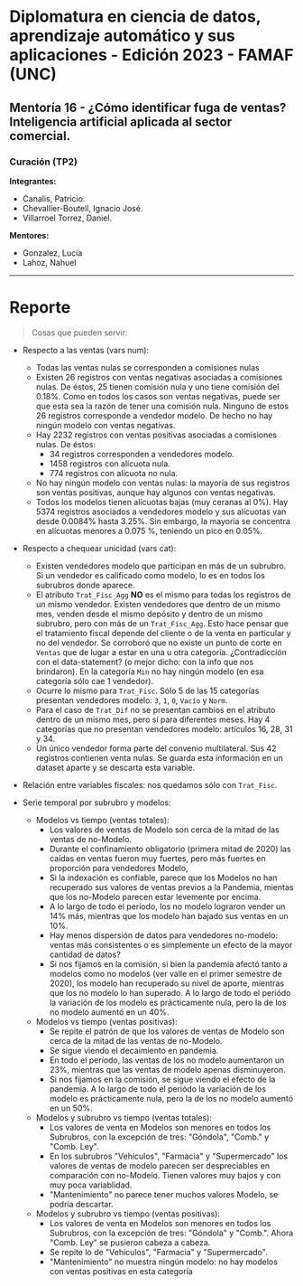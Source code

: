 # Diplomatura en ciencia de datos, aprendizaje automático y sus aplicaciones - Edición 2023 - FAMAF (UNC)

## Mentoría 16 - ¿Cómo identificar fuga de ventas? Inteligencia artificial aplicada al sector comercial.

### Curación (TP2)

**Integrantes:**
- Canalis, Patricio.
- Chevallier-Boutell, Ignacio José.
- Villarroel Torrez, Daniel.

**Mentores:**
- Gonzalez, Lucía
- Lahoz, Nahuel

---
# Reporte

> Cosas que pueden servir:
* Respecto a las ventas (vars num):
    * Todas las ventas nulas se corresponden a comisiones nulas
    * Existen 26 registros con ventas negativas asociadas a comisiones nulas. De éstos, 25 tienen comisión nula y uno tiene comisión del 0.18%. Como en todos los casos son ventas negativas, puede ser que esta sea la razón de tener una comisión nula. Ninguno de estos 26 registros corresponde a vendedor modelo. De hecho no hay ningún modelo con ventas negativas.
    * Hay 2232 registros con ventas positivas asociadas a comisiones nulas. De éstos:
        * 34 registros corresponden a vendedores modelo.
        * 1458 registros con alícuota nula.
        * 774 registros con alícuota no nula.
    * No hay ningún modelo con ventas nulas: la mayoría de sus registros son ventas positivas, aunque hay algunos con ventas negativas.
    * Todos los modelos tienen alícuotas bajas (muy ceranas al 0%). Hay 5374 registros asociados a vendedores modelo y sus alícuotas van desde 0.0084% hasta 3.25%. Sin embargo, la mayoría se concentra en alícuotas menores a 0.075 %, teniendo un pico en 0.05%.

* Respecto a chequear unicidad (vars cat):
    * Existen vendedores modelo que participan en más de un subrubro. Si un vendedor es calificado como modelo, lo es en todos los subrubros donde aparece.
    * El atributo `Trat_Fisc_Agg` **NO** es el mismo para todas los registros de un mismo vendedor. Existen vendedores que dentro de un mismo mes, venden desde el mismo depósito y dentro de un mismo subrubro, pero con más de un `Trat_Fisc_Agg`. Esto hace pensar que el tratamiento fiscal depende del cliente o de la venta en particular y no del vendedor. Se corroboró que no existe un punto de corte en `Ventas` que de lugar a estar en una u otra categoría. ¿Contradicción con el data-statement? (o mejor dicho: con la info que nos brindaron). En la categoría `Min` no hay ningún modelo (en esa categoría sólo cae 1 vendedor).
    * Ocurre lo mismo para `Trat_Fisc`. Sólo 5 de las 15 categorías presentan vendedores modelo: `3`, `1`, `0`, `Vacío` y `Norm`.
    * Para el caso de `Trat_Dif` no se presentan cambios en el atributo dentro de un mismo mes, pero sí para diferentes meses. Hay 4 categorías que no presentan vendedores modelo: artículos 16, 28, 31 y 34.
    * Un único vendedor forma parte del convenio multilateral. Sus 42 registros contienen venta nulas. Se guarda esta información en un dataset aparte y se descarta esta variable.

* Relación entre variables fiscales: nos quedamos sólo con `Trat_Fisc`.

* Serie temporal por subrubro y modelos:
    * Modelos vs tiempo (ventas totales):
        - Los valores de ventas de Modelo son cerca de la mitad de las ventas de no-Modelo.
        - Durante el confinamiento obligatorio (primera mitad de 2020) las caídas en ventas fueron muy fuertes, pero más fuertes en proporción para vendedores Modelo,
        - Si la indexación es confiable, parece que los Modelos no han recuperado sus valores de ventas previos a la Pandemia, mientas que los no-Modelo parecen estar levemente por encima.
        - A lo largo de todo el período, los no modelo lograron vender un 14% más, mientras que los modelo han bajado sus ventas en un 10%.
        - Hay menos dispersión de datos para vendedores no-modelo: ventas más consistentes o es simplemente un efecto de la mayor cantidad de datos?
        - Si nos fijamos en la comisión, si bien la pandemia afectó tanto a modelos como no modelos (ver valle en el primer semestre de 2020), los modelo han recuperado su nivel de aporte, mientras que los no modelo lo han superado. A lo largo de todo el periódo la variación de los modelo es prácticamente nula, pero la de los no modelo aumentó en un 40%.
    * Modelos vs tiempo (ventas positivas):
        - Se repite el patrón de que los valores de ventas de Modelo son cerca de la mitad de las ventas de no-Modelo.
        - Se sigue viendo el decaimiento en pandemia.
        - En todo el período, las ventas de los no modelo aumentaron un 23%, mientras que las ventas de modelo apenas disminuyeron.
        - Si nos fijamos en la comisión, se sigue viendo el efecto de la pandemia. A lo largo de todo el periódo la variación de los modelo es prácticamente nula, pero la de los no modelo aumentó en un 50%.
    * Modelos y subrubro vs tiempo (ventas totales):
        - Los valores de venta en Modelos son menores en todos los Subrubros, con la excepción de tres: "Góndola", "Comb." y "Comb. Ley".
        - En los subrubros "Vehículos", "Farmacia" y "Supermercado" los valores de ventas de modelo parecen ser despreciables en comparación con no-Modelo. Tienen valores muy bajos y con muy poca variablidad.
        - "Mantenimiento" no parece tener muchos valores Modelo, se podría descartar.
    * Modelos y subrubro vs tiempo (ventas positivas):
        - Los valores de venta en Modelos son menores en todos los Subrubros, con la excepción de tres: "Góndola" y "Comb.". Ahora "Comb. Ley" se pusieron cabeza a cabeza.
        - Se repite lo de "Vehículos", "Farmacia" y "Supermercado".
        - "Mantenimiento" no muestra ningún modelo: no hay modelos con ventas positivas en esta categoría